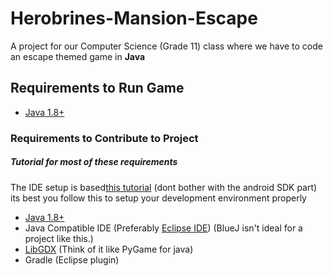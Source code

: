 # Herobrines-Mansion-Escape
A project for our Computer Science (Grade 11) class where we have to code an escape themed game in **Java**

## Requirements to Run Game
- [Java 1.8+](https://www.java.com/)

### Requirements to Contribute to Project
##### Tutorial for most of these requirements
The IDE setup is based[this tutorial](https://youtu.be/YCGmXVCvogY?list=PLrnO5Pu2zAHKAIjRtTLAXtZKMSA6JWnmf) (dont bother with the android SDK part) its best you follow this to setup your development environment properly

- [Java 1.8+](https://www.java.com/)
- Java Compatible IDE (Preferably [Eclipse IDE](eclipse.org/downloads/packages/installer)) (BlueJ isn't ideal for a project like this.)
- [LibGDX](https://libgdx.badlogicgames.com/download.html) (Think of it like PyGame for java)
- Gradle (Eclipse plugin)